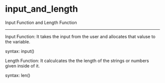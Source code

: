# input_and_length
Input Function and Length Function
___________________________________________
Input Function: It takes the input from the user and allocates that valuse to the variable.<br>

syntax: input()<br>

Length Function: It calculcates the the length of the strings or numbers given inside of it.<br>

syntax: len()<br>
